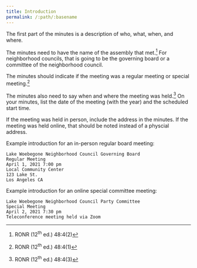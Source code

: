 ```yaml
---
title: Introduction
permalink: /:path/:basename
---
```


The first part
of the minutes
is a description
of who, what, when, and where.

The minutes need
to have
the name
of the assembly
that met.[^ronr4842]
For neighborhood councils,
that is going to be
the governing board or
a committee
of the neighborhood council.

The minutes should indicate
if the meeting
was a regular meeting
or special meeting.[^ronr4841]

The minutes also need
to say
when and where
the meeting
was held.[^ronr4843]
On your minutes,
list the date
of the meeting
(with the year)
and the scheduled start time.

If the meeting
was held
in person,
include the address
in the minutes.
If the meeting
was held online,
that should
be noted instead
of a physcial address.

Example introduction
for an in-person
regular board meeting:

    Lake Woebegone Neighborhood Council Governing Board
    Regular Meeting
    April 1, 2021 7:00 pm
    Local Community Center
    123 Lake St.
    Los Angeles CA

Example introduction
for an online
special committee meeting:

    Lake Woebegone Neighborhood Council Party Committee
    Special Meeting
    April 2, 2021 7:30 pm
    Teleconference meeting held via Zoom

[^ronr4842]:
    RONR (12<sup>th</sup>&nbsp;ed.) 48:4(2)

[^ronr4841]:
    RONR (12<sup>th</sup>&nbsp;ed.) 48:4(1)

[^ronr4843]:
    RONR (12<sup>th</sup>&nbsp;ed.) 48:4(3)

